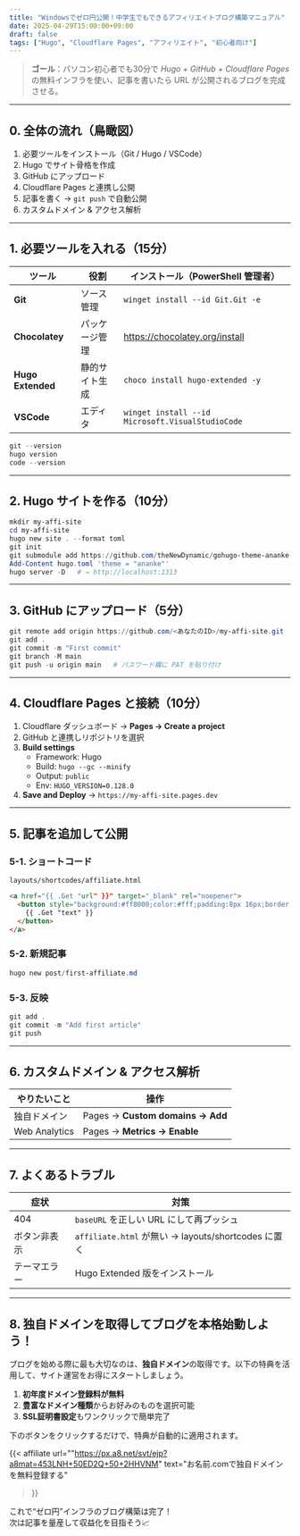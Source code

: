 ```yaml
---
title: "Windowsでゼロ円公開！中学生でもできるアフィリエイトブログ構築マニュアル"
date: 2025-04-29T15:00:00+09:00
draft: false
tags: ["Hugo", "Cloudflare Pages", "アフィリエイト", "初心者向け"]
---
```


> **ゴール**：パソコン初心者でも30分で _Hugo + GitHub + Cloudflare Pages_ の無料インフラを使い、記事を書いたら URL が公開されるブログを完成させる。

---

## 0. 全体の流れ（鳥瞰図）
1. 必要ツールをインストール（Git / Hugo / VSCode）  
2. Hugo でサイト骨格を作成  
3. GitHub にアップロード  
4. Cloudflare Pages と連携し公開  
5. 記事を書く → `git push` で自動公開  
6. カスタムドメイン & アクセス解析

---

## 1. 必要ツールを入れる（15分）
| ツール | 役割 | インストール（PowerShell 管理者） |
|--------|------|----------------------------------|
| **Git** | ソース管理 | `winget install --id Git.Git -e` |
| **Chocolatey** | パッケージ管理 | <https://chocolatey.org/install> |
| **Hugo Extended** | 静的サイト生成 | `choco install hugo-extended -y` |
| **VSCode** | エディタ | `winget install --id Microsoft.VisualStudioCode` |

```powershell
git --version
hugo version
code --version
```

---

## 2. Hugo サイトを作る（10分）
```powershell
mkdir my-affi-site
cd my-affi-site
hugo new site . --format toml
git init
git submodule add https://github.com/theNewDynamic/gohugo-theme-ananke themes/ananke
Add-Content hugo.toml 'theme = "ananke"'
hugo server -D   # → http://localhost:1313
```

---

## 3. GitHub にアップロード（5分）
```powershell
git remote add origin https://github.com/<あなたのID>/my-affi-site.git
git add .
git commit -m "First commit"
git branch -M main
git push -u origin main   # パスワード欄に PAT を貼り付け
```

---

## 4. Cloudflare Pages と接続（10分）
1. Cloudflare ダッシュボード → **Pages → Create a project**  
2. GitHub と連携しリポジトリを選択  
3. **Build settings**  
   - Framework: Hugo  
   - Build: `hugo --gc --minify`  
   - Output: `public`  
   - Env: `HUGO_VERSION=0.128.0`  
4. **Save and Deploy** → `https://my-affi-site.pages.dev`

---

## 5. 記事を追加して公開
### 5-1. ショートコード
`layouts/shortcodes/affiliate.html`
```html
<a href="{{ .Get "url" }}" target="_blank" rel="noopener">
  <button style="background:#ff8000;color:#fff;padding:8px 16px;border:none;border-radius:4px;">
    {{ .Get "text" }}
  </button>
</a>
```

### 5-2. 新規記事
```powershell
hugo new post/first-affiliate.md
```

### 5-3. 反映
```powershell
git add .
git commit -m "Add first article"
git push
```

---

## 6. カスタムドメイン & アクセス解析
| やりたいこと      | 操作                                       |
|------------------|-------------------------------------------|
| 独自ドメイン     | Pages → **Custom domains → Add**          |
| Web Analytics    | Pages → **Metrics → Enable**              |

---

## 7. よくあるトラブル
| 症状          | 対策                                                   |
|---------------|--------------------------------------------------------|
| 404           | `baseURL` を正しい URL にして再プッシュ                |
| ボタン非表示  | `affiliate.html` が無い → layouts/shortcodes に置く    |
| テーマエラー  | Hugo Extended 版をインストール                          |

---
## 8. 独自ドメインを取得してブログを本格始動しよう！

ブログを始める際に最も大切なのは、**独自ドメイン**の取得です。以下の特典を活用して、サイト運営をお得にスタートしましょう。

1. **初年度ドメイン登録料が無料**
2. **豊富なドメイン種類**からお好みのものを選択可能
3. **SSL証明書設定**もワンクリックで簡単完了

下のボタンをクリックするだけで、特典が自動的に適用されます。

{{< affiliate
url=""https://px.a8.net/svt/ejp?a8mat=453LNH+50ED2Q+50+2HHVNM"
text="お名前.comで独自ドメインを無料登録する"
>}}


これで“ゼロ円”インフラのブログ構築は完了！  
次は記事を量産して収益化を目指そう📈
